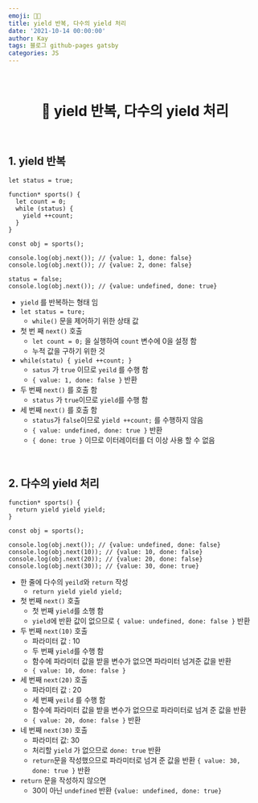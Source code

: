 ```yaml
---
emoji: 👨‍💻
title: yield 반복, 다수의 yield 처리
date: '2021-10-14 00:00:00'
author: Kay
tags: 블로그 github-pages gatsby
categories: JS
---
```


<br>

<h1 align="center">
  👋  yield 반복, 다수의 yield 처리
</h1>

<br>

## 1. yield 반복

```tsx
let status = true;

function* sports() {
  let count = 0;
  while (status) {
    yield ++count;
  }
}

const obj = sports();

console.log(obj.next()); // {value: 1, done: false}
console.log(obj.next()); // {value: 2, done: false}

status = false;
console.log(obj.next()); // {value: undefined, done: true}
```

- `yield` 를 반복하는 형태 임
- `let status = ture;`
  - `while()` 문을 제어하기 위한 상태 값
- 첫 번 째 `next()` 호출
  - `let count = 0;` 을 실행하여 `count` 변수에 0을 설정 함
  - 누적 값을 구하기 위한 것
- `while(statu) { yield ++count; }`
  - `satus` 가 `true` 이므로 `yeild` 를 수행 함
  - `{ value: 1, done: false }` 반환
- 두 번째 `next()` 를 호출 함
  - `status` 가 `true`이므로 `yield`를 수행 함
- 세 번째 `next()` 를 호출 함
  - `status`가 `false`이므로 `yield ++count;` 를 수행하지 않음
  - `{ value: undefined, done: true }` 반환
  - `{ done: true }` 이므로 이터레이터를 더 이상 사용 할 수 없음

<br>

## 2. 다수의 yield 처리

```tsx
function* sports() {
  return yield yield yield;
}

const obj = sports();

console.log(obj.next()); // {value: undefined, done: false}
console.log(obj.next(10)); // {value: 10, done: false}
console.log(obj.next(20)); // {value: 20, done: false}
console.log(obj.next(30)); // {value: 30, done: true}
```

- 한 줄에 다수의 `yeild`와 `return` 작성
  - `return yield yield yield;`
- 첫 번째 `next()` 호출
  - 첫 번째 `yield`를 소행 함
  - `yield`에 반환 값이 없으므로 `{ value: undefined, done: false }` 반환
- 두 번째 `next(10)` 호출
  - 파라미터 값 : 10
  - 두 번째 `yield`를 수행 함
  - 함수에 파라미터 값을 받을 변수가 없으면 파라미터 넘겨준 값을 반환
  - `{ value: 10, done: false }`
- 세 번째 `next(20)` 호출
  - 파라미터 값 : 20
  - 세 번째 `yeild` 를 수행 함
  - 함수에 파라미터 값을 받을 변수가 없으므로 파라미터로 넘겨 준 값을 반환
  - `{ value: 20, done: false }` 반환
- 네 번째 `next(30)` 호출
  - 파라미터 값: 30
  - 처리할 `yield` 가 없으므로 `done: true` 반환
  - `return`문을 작성했으므로 파라미터로 넘겨 준 값을 반환 `{ value: 30, done: true }` 반환
- `return` 문을 작성하지 않으면
  - 30이 아닌 `undefined` 반환 `{value: undefined, done: true}`

```toc

```
